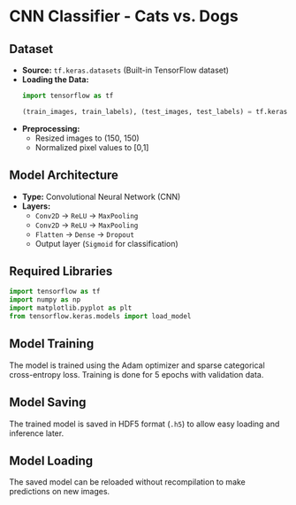 # CNN Classifier - Cats vs. Dogs

## Dataset  
- **Source:** `tf.keras.datasets` (Built-in TensorFlow dataset)  
- **Loading the Data:**  
  ```python
  import tensorflow as tf

  (train_images, train_labels), (test_images, test_labels) = tf.keras.datasets.cifar10.load_data()

- **Preprocessing:**  
  - Resized images to (150, 150)  
  - Normalized pixel values to [0,1]  

## Model Architecture  
- **Type:** Convolutional Neural Network (CNN)  
- **Layers:**  
  - `Conv2D` → `ReLU` → `MaxPooling`  
  - `Conv2D` → `ReLU` → `MaxPooling`  
  - `Flatten` → `Dense` → `Dropout`  
  - Output layer (`Sigmoid` for classification)  

## Required Libraries  
```python
import tensorflow as tf
import numpy as np
import matplotlib.pyplot as plt
from tensorflow.keras.models import load_model
```
## Model Training  
The model is trained using the Adam optimizer and sparse categorical cross-entropy loss. Training is done for 5 epochs with validation data.  

## Model Saving  
The trained model is saved in HDF5 format (`.h5`) to allow easy loading and inference later.  

## Model Loading  
The saved model can be reloaded without recompilation to make predictions on new images.  
